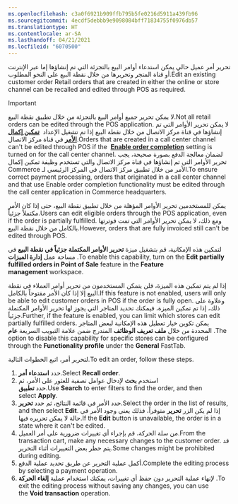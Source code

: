 ```yaml
---
ms.openlocfilehash: c3a0f6921b909ffb795b5fe0216d5911a439fb96
ms.sourcegitcommit: 4ecdf5debbb9e9098084bff71834755f0976db57
ms.translationtype: HT
ms.contentlocale: ar-SA
ms.lasthandoff: 04/21/2021
ms.locfileid: "6070500"
---
```

<span data-ttu-id="4209f-101">تحرير أمر عميل حالي يمكن استدعاء أوامر البيع بالتجزئة التي تم إنشاؤها إما عبر الإنترنت أو قناة المتجر وتحريرها من خلال نقطة البيع على النحو المطلوب.‬</span><span class="sxs-lookup"><span data-stu-id="4209f-101">Edit an existing customer order Retail orders that are created in either the online or store channel can be recalled and edited through POS as required.</span></span>

> [!Important]
> <span data-ttu-id="4209f-102">لا يمكن تحرير جميع أوامر البيع بالتجزئة من خلال تطبيق نقطة البيع.</span><span class="sxs-lookup"><span data-stu-id="4209f-102">Not all retail orders can be edited through the POS application.</span></span> <span data-ttu-id="4209f-103">لا يمكن تحرير الأوامر التي تم إنشاؤها في قناة مركز الاتصال من خلال نقطة البيع إذا تم تشغيل الإعداد  [**تمكين إكمال الأمر**](https://docs.microsoft.com/dynamics365/commerce/set-up-order-processing-options?azure-portal=true#enable-order-completion) في قناة مركز الاتصال.</span><span class="sxs-lookup"><span data-stu-id="4209f-103">Orders that are created in a call center channel can't be edited through POS if the  [**Enable order completion**](https://docs.microsoft.com/dynamics365/commerce/set-up-order-processing-options?azure-portal=true#enable-order-completion) setting is turned on for the call center channel.</span></span> <span data-ttu-id="4209f-104">لضمان معالجة الدفع بصورة صحيحة، يجب تحرير الأوامر التي تم إنشاؤها في قناة مركز الاتصال والتي تستخدم وظيفة تمكين إكمال الأمر من خلال تطبيق مركز الاتصال في ‏‫المركز الرئيسي لـ Commerce‬‬.</span><span class="sxs-lookup"><span data-stu-id="4209f-104">To ensure correct payment processing, orders that originated in a call center channel and that use Enable order completion functionality must be edited through the call center application in Commerce headquarters.</span></span>

<span data-ttu-id="4209f-105">يمكن للمستخدمين تحرير الأوامر المؤهلة من خلال تطبيق نقطة البيع، حتى إذا كان الأمر مكتملاً جزئياً.</span><span class="sxs-lookup"><span data-stu-id="4209f-105">Users can edit eligible orders through the POS application, even if the order is partially fulfilled.</span></span> <span data-ttu-id="4209f-106">ومع ذلك، لا يمكن تحرير الأوامر التي تمت فوترتها بالكامل من خلال نقطة البيع.</span><span class="sxs-lookup"><span data-stu-id="4209f-106">However, orders that are fully invoiced still can't be edited through POS.</span></span> 

<span data-ttu-id="4209f-107">لتمكين هذه الإمكانية، قم بتشغيل ميزة **تحرير الأوامر المكتملة جزئياً في نقطة البيع** في مساحة عمل **إدارة الميزات‬** .</span><span class="sxs-lookup"><span data-stu-id="4209f-107">To enable this capability, turn on the **Edit partially fulfilled orders in Point of Sale** feature in the **Feature management** workspace.</span></span> 

<span data-ttu-id="4209f-108">إذا لم يتم تمكين هذه الميزة، فلن يتمكن المستخدمون من تحرير أوامر العملاء في نقطة البيع إلا إذا كان الأمر مفتوحاً بالكامل.</span><span class="sxs-lookup"><span data-stu-id="4209f-108">If this feature is not enabled, users will only be able to edit customer orders in POS if the order is fully open.</span></span> <span data-ttu-id="4209f-109">وعلاوة على ذلك، إذا تم تمكين الميزة، فيمكنك تحديد المتاجر التي يجوز لها تحرير الأوامر المكتملة جزئياً.</span><span class="sxs-lookup"><span data-stu-id="4209f-109">Further, if the feature is enabled, you can limit which stores can edit partially fulfilled orders.</span></span> <span data-ttu-id="4209f-110">يمكن تكوين خيار تعطيل هذه الإمكانية لبعض المتاجر المحددة من خلال‏ **ملف تعريف الوظائف** المندرج ضمن علامة التبويب السريعة **عام** .</span><span class="sxs-lookup"><span data-stu-id="4209f-110">The option to disable this capability for specific stores can be configured through the **Functionality profile** under the **General** FastTab.</span></span>

<span data-ttu-id="4209f-111">لتحرير أمر، اتبع الخطوات التالية.</span><span class="sxs-lookup"><span data-stu-id="4209f-111">To edit an order, follow these steps.</span></span>

1. <span data-ttu-id="4209f-112">حدد **استدعاء أمر**.</span><span class="sxs-lookup"><span data-stu-id="4209f-112">Select **Recall order**.</span></span>
2. <span data-ttu-id="4209f-113">استخدم **بحث** لإدخال عوامل تصفية للعثور على الأمر، ثم حدد **تطبيق‬‬**.</span><span class="sxs-lookup"><span data-stu-id="4209f-113">Use **Search** to enter filters to find the order, and then select **Apply**.</span></span>
3. <span data-ttu-id="4209f-114">حدد الأمر في قائمة النتائج، ثم حدد **تحرير**.</span><span class="sxs-lookup"><span data-stu-id="4209f-114">Select the order in the list of results, and then select **Edit**.</span></span> <span data-ttu-id="4209f-115">إذا لم يكن الزر **تحرير** متوفراً، فذلك يعني وجود الأمر في حالة لا يمكن تحريره فيها.</span><span class="sxs-lookup"><span data-stu-id="4209f-115">If the **Edit** button is unavailable, the order is in a state where it can't be edited.</span></span>
4. <span data-ttu-id="4209f-116">من سلة الحركة، قم بإجراء أي تغييرات ضرورية على أمر العميل.</span><span class="sxs-lookup"><span data-stu-id="4209f-116">From the transaction cart, make any necessary changes to the customer order.</span></span> <span data-ttu-id="4209f-117">قد يتم حظر بعض التغييرات أثناء التحرير.</span><span class="sxs-lookup"><span data-stu-id="4209f-117">Some changes might be prohibited during editing.</span></span>
5. <span data-ttu-id="4209f-118">أكمل عملية التحرير عن طريق تحديد عملية الدفع.</span><span class="sxs-lookup"><span data-stu-id="4209f-118">Complete the editing process by selecting a payment operation.</span></span>
6. <span data-ttu-id="4209f-119">لإنهاء عملية التحرير دون حفظ أي تغييرات، يمكنك استخدام عملية **إلغاء الحركة** .</span><span class="sxs-lookup"><span data-stu-id="4209f-119">To exit the editing process without saving any changes, you can use the **Void transaction** operation.</span></span>

